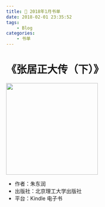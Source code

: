 ```yaml
---
title: 📄 2018年1月书单
date: 2018-02-01 23:35:52
tags: 
    - Blog
categories: 
    - 书单
---
```


# 《张居正大传（下）》

<img src="http://p2desz41n.bkt.clouddn.com/booklist2017all-ZhangJuZhengDaZhuan.jpg" height="250px" />

- 作者：朱东润
- 出版社：北京理工大学出版社
- 平台：Kindle 电子书